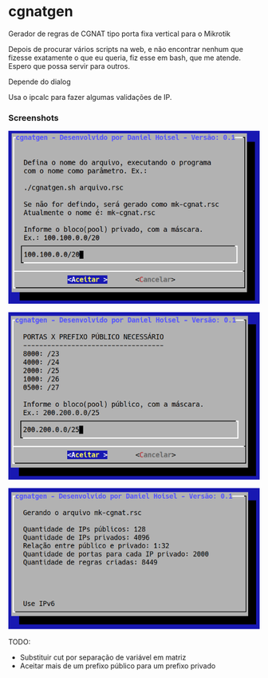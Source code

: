 # cgnatgen
Gerador de regras de CGNAT tipo porta fixa vertical para o Mikrotik

Depois de procurar vários scripts na web, e não encontrar nenhum que fizesse exatamente o que eu queria,
fiz esse em bash, que me atende. Espero que possa servir para outros.

Depende do dialog

Usa o ipcalc para fazer algumas validações de IP.

### Screenshots

![Screenshot da entrada do prefixo privado](/cgnatgen.png "Prefixo privado")

![Screenshot da entrada do prefixo público](/cgnatgen2.png "Prefixo público")

![Screenshot da saída com informações](/cgnatgen3.png "Informações de saída")


TODO: 
- Substituir cut por separação de variável em matriz
- Aceitar mais de um prefixo público para um prefixo privado
